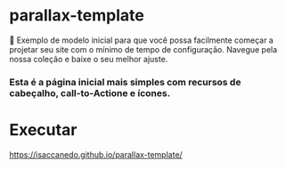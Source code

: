 # parallax-template
:leaves: Exemplo de modelo inicial para que você possa facilmente começar a projetar seu site com o mínimo de tempo de configuração. Navegue pela nossa coleção e baixe o seu melhor ajuste.

### Esta é a página inicial mais simples com recursos de cabeçalho, call-to-Actione e ícones.

# Executar

https://isaccanedo.github.io/parallax-template/
